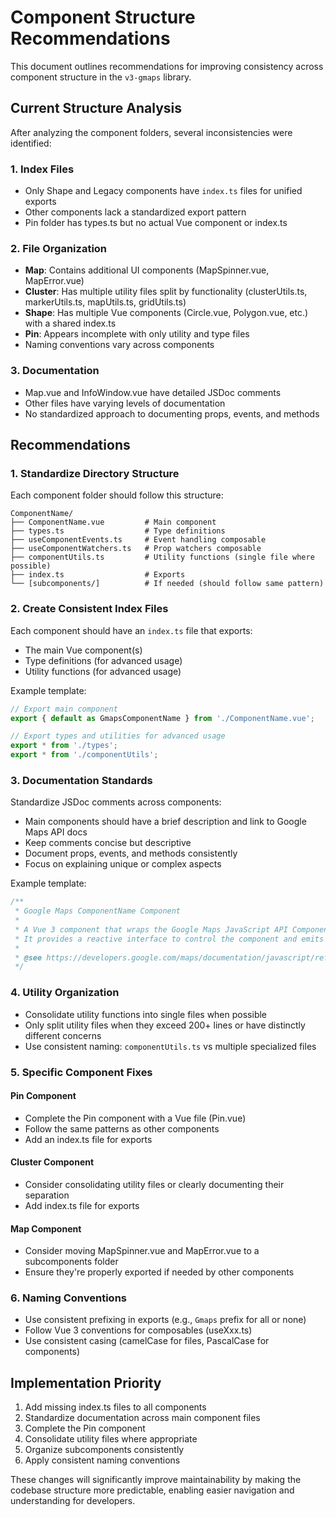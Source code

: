 # Component Structure Recommendations

This document outlines recommendations for improving consistency across component structure in the `v3-gmaps` library.

## Current Structure Analysis

After analyzing the component folders, several inconsistencies were identified:

### 1. Index Files
- Only Shape and Legacy components have `index.ts` files for unified exports
- Other components lack a standardized export pattern
- Pin folder has types.ts but no actual Vue component or index.ts

### 2. File Organization
- **Map**: Contains additional UI components (MapSpinner.vue, MapError.vue)
- **Cluster**: Has multiple utility files split by functionality (clusterUtils.ts, markerUtils.ts, mapUtils.ts, gridUtils.ts)
- **Shape**: Has multiple Vue components (Circle.vue, Polygon.vue, etc.) with a shared index.ts
- **Pin**: Appears incomplete with only utility and type files
- Naming conventions vary across components

### 3. Documentation
- Map.vue and InfoWindow.vue have detailed JSDoc comments
- Other files have varying levels of documentation
- No standardized approach to documenting props, events, and methods

## Recommendations

### 1. Standardize Directory Structure

Each component folder should follow this structure:

```
ComponentName/
├── ComponentName.vue         # Main component
├── types.ts                  # Type definitions
├── useComponentEvents.ts     # Event handling composable
├── useComponentWatchers.ts   # Prop watchers composable
├── componentUtils.ts         # Utility functions (single file where possible)
├── index.ts                  # Exports
└── [subcomponents/]          # If needed (should follow same pattern)
```

### 2. Create Consistent Index Files

Each component should have an `index.ts` file that exports:
- The main Vue component(s)
- Type definitions (for advanced usage)
- Utility functions (for advanced usage)

Example template:
```typescript
// Export main component
export { default as GmapsComponentName } from './ComponentName.vue';

// Export types and utilities for advanced usage
export * from './types';
export * from './componentUtils';
```

### 3. Documentation Standards

Standardize JSDoc comments across components:
- Main components should have a brief description and link to Google Maps API docs
- Keep comments concise but descriptive
- Document props, events, and methods consistently
- Focus on explaining unique or complex aspects

Example template:
```typescript
/**
 * Google Maps ComponentName Component
 *
 * A Vue 3 component that wraps the Google Maps JavaScript API ComponentName object.
 * It provides a reactive interface to control the component and emits events.
 *
 * @see https://developers.google.com/maps/documentation/javascript/reference/component-name
 */
```

### 4. Utility Organization

- Consolidate utility functions into single files when possible
- Only split utility files when they exceed 200+ lines or have distinctly different concerns
- Use consistent naming: `componentUtils.ts` vs multiple specialized files

### 5. Specific Component Fixes

#### Pin Component
- Complete the Pin component with a Vue file (Pin.vue)
- Follow the same patterns as other components
- Add an index.ts file for exports

#### Cluster Component
- Consider consolidating utility files or clearly documenting their separation
- Add index.ts file for exports

#### Map Component
- Consider moving MapSpinner.vue and MapError.vue to a subcomponents folder
- Ensure they're properly exported if needed by other components

### 6. Naming Conventions

- Use consistent prefixing in exports (e.g., `Gmaps` prefix for all or none)
- Follow Vue 3 conventions for composables (useXxx.ts)
- Use consistent casing (camelCase for files, PascalCase for components)

## Implementation Priority

1. Add missing index.ts files to all components
2. Standardize documentation across main component files
3. Complete the Pin component
4. Consolidate utility files where appropriate
5. Organize subcomponents consistently
6. Apply consistent naming conventions

These changes will significantly improve maintainability by making the codebase structure more predictable, enabling easier navigation and understanding for developers. 
